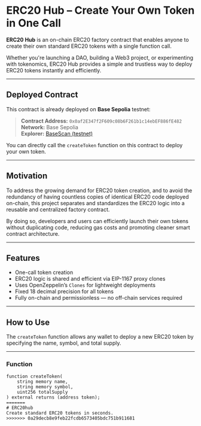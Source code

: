 # ERC20 Hub – Create Your Own Token in One Call

**ERC20 Hub** is an on-chain ERC20 factory contract that enables anyone to create their own standard ERC20 tokens with a single function call.

Whether you're launching a DAO, building a Web3 project, or experimenting with tokenomics, ERC20 Hub provides a simple and trustless way to deploy ERC20 tokens instantly and efficiently.

---

## Deployed Contract

This contract is already deployed on **Base Sepolia** testnet:

> **Contract Address:** `0x0af2E347f2F609c08b6F261b1c14ebEF886fE482`  
> **Network:** Base Sepolia  
> **Explorer:** [BaseScan (testnet)](https://sepolia.basescan.org/address/0x0af2E347f2F609c08b6F261b1c14ebEF886fE482)

You can directly call the `createToken` function on this contract to deploy your own token.

---

## Motivation

To address the growing demand for ERC20 token creation, and to avoid the redundancy of having countless copies of identical ERC20 code deployed on-chain, this project separates and standardizes the ERC20 logic into a reusable and centralized factory contract.

By doing so, developers and users can efficiently launch their own tokens without duplicating code, reducing gas costs and promoting cleaner smart contract architecture.

---

## Features

- One-call token creation
- ERC20 logic is shared and efficient via EIP-1167 proxy clones
- Uses OpenZeppelin’s `Clones` for lightweight deployments
- Fixed 18 decimal precision for all tokens
- Fully on-chain and permissionless — no off-chain services required

---

## How to Use

The `createToken` function allows any wallet to deploy a new ERC20 token by specifying the name, symbol, and total supply.

---

### Function

```solidity
function createToken(
    string memory name,
    string memory symbol,
    uint256 totalSupply
) external returns (address token);
=======
# ERC20hub
Create standard ERC20 tokens in seconds.
>>>>>>> 0a29decb8e9feb22fcdb6573405bdc751b911681
